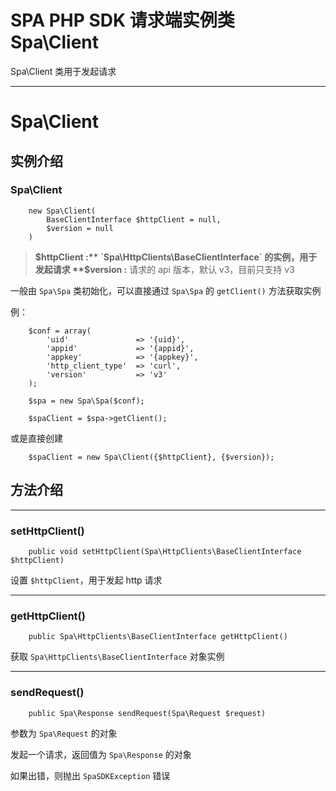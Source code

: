 # SPA PHP SDK 请求端实例类 Spa\Client

Spa\Client 类用于发起请求

---

# Spa\Client

## 实例介绍

### Spa\Client

```
    new Spa\Client(
        BaseClientInterface $httpClient = null, 
        $version = null
    )
```

> **$httpClient :** `Spa\HttpClients\BaseClientInterface` 的实例，用于发起请求
> **$version :** 请求的 api 版本，默认 v3，目前只支持 v3

一般由 `Spa\Spa` 类初始化，可以直接通过 `Spa\Spa` 的 `getClient()` 方法获取实例

例：

```
    $conf = array(
        'uid'               => '{uid}',
        'appid'             => '{appid}',
        'appkey'            => '{appkey}',
        'http_client_type'  => 'curl',
        'version'           => 'v3'
    );

    $spa = new Spa\Spa($conf);

    $spaClient = $spa->getClient();
```

或是直接创建

```
    $spaClient = new Spa\Client({$httpClient}, {$version});
```

## 方法介绍

---

### setHttpClient()

```
    public void setHttpClient(Spa\HttpClients\BaseClientInterface $httpClient)
```

设置 `$httpClient`，用于发起 http 请求

---

### getHttpClient()

```
    public Spa\HttpClients\BaseClientInterface getHttpClient()
```

获取 `Spa\HttpClients\BaseClientInterface` 对象实例

---

### sendRequest()

```
    public Spa\Response sendRequest(Spa\Request $request)
```

参数为 `Spa\Request` 的对象

发起一个请求，返回值为 `Spa\Response` 的对象

如果出错，则抛出 `SpaSDKException` 错误
